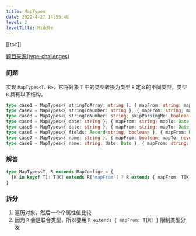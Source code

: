 ```yaml
---
title: MapTypes 
date: 2022-4-27 14:55:48
level: 2
levelTitle: Middle
---
```


[[toc]]

[题目来源(type-challenges)](https://github.com/type-challenges/type-challenges/blob/main/questions/05821-medium-maptypes/README.md)

### 问题

实现 `MapTypes<T，R>`，它将对象 `T` 中的类型转换为类型 `R` 定义的不同类型，类型 `R` 具有以下结构。

```typescript
type case1 = MapTypes<{ stringToArray: string }, { mapFrom: string; mapTo: [] }> // { stringToArray: [] }
type case2 = MapTypes<{ stringToNumber: string }, { mapFrom: string; mapTo: number }> // { stringToNumber: number }
type case3 = MapTypes<{ stringToNumber: string; skipParsingMe: boolean }, { mapFrom: string; mapTo: number }> // { stringToNumber: number; skipParsingMe: boolean }
type case4 = MapTypes<{ date: string }, { mapFrom: string; mapTo: Date } | { mapFrom: string; mapTo: null }> // { date: null | Date }
type case5 = MapTypes<{ date: string }, { mapFrom: string; mapTo: Date | null }> // { date: null | Date }
type case6 = MapTypes<{ fields: Record<string, boolean> }, { mapFrom: Record<string, boolean>; mapTo: string[] }> // { fields: string[] }
type case7 = MapTypes<{ name: string }, { mapFrom: boolean; mapTo: never }> // { name: string }
type case8 = MapTypes<{ name: string; date: Date }, { mapFrom: string; mapTo: boolean } | { mapFrom: Date; mapTo: string }> // { name: boolean; date: string }
```

### 解答

```typescript
type MapTypes<T, R extends MapConfig> = {
  [K in keyof T]: T[K] extends R['mapFrom'] ? R extends { mapFrom: T[K] } ? R['mapTo'] : never : T[K]
}
```

### 拆分

1. 遍历对象，然后一个个属性值比较
2. 因为 `R` 会是联合类型，所以要用 `R extends { mapFrom: T[K] }` 限制类型分发

